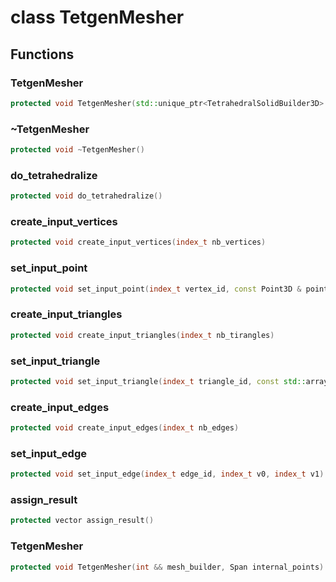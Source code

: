# class TetgenMesher


## Functions

### TetgenMesher

```cpp
protected void TetgenMesher(std::unique_ptr<TetrahedralSolidBuilder3D> && mesh_builder, Span internal_points)
```

### ~TetgenMesher

```cpp
protected void ~TetgenMesher()
```


### do_tetrahedralize

```cpp
protected void do_tetrahedralize()
```


### create_input_vertices

```cpp
protected void create_input_vertices(index_t nb_vertices)
```


### set_input_point

```cpp
protected void set_input_point(index_t vertex_id, const Point3D & point, index_t info)
```


### create_input_triangles

```cpp
protected void create_input_triangles(index_t nb_tirangles)
```


### set_input_triangle

```cpp
protected void set_input_triangle(index_t triangle_id, const std::array<index_t, 3> & vertices)
```


### create_input_edges

```cpp
protected void create_input_edges(index_t nb_edges)
```


### set_input_edge

```cpp
protected void set_input_edge(index_t edge_id, index_t v0, index_t v1)
```


### assign_result

```cpp
protected vector assign_result()
```


### TetgenMesher

```cpp
protected void TetgenMesher(int && mesh_builder, Span internal_points)
```




